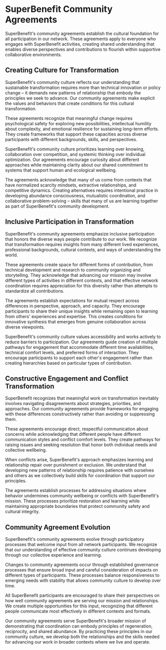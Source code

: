 # SuperBenefit Community Agreements

SuperBenefit's community agreements establish the cultural foundation for all participation in our network. These agreements apply to everyone who engages with SuperBenefit activities, creating shared understanding that enables diverse perspectives and contributions to flourish within supportive collaborative environments.

## Creating Culture for Transformation

SuperBenefit's community culture reflects our understanding that sustainable transformation requires more than technical innovation or policy change – it demands new patterns of relationship that embody the principles we seek to advance. Our community agreements make explicit the values and behaviors that create conditions for this cultural transformation.

These agreements recognize that meaningful change requires psychological safety for exploring new possibilities, intellectual humility about complexity, and emotional resilience for sustaining long-term efforts. They create frameworks that support these capacities across diverse participants with different backgrounds, skills, and perspectives.

SuperBenefit's community culture prioritizes learning over knowing, collaboration over competition, and systemic thinking over individual optimization. Our agreements encourage curiosity about different approaches while maintaining clarity about our shared commitment to systems that support human and ecological wellbeing.

The agreements acknowledge that many of us come from contexts that have normalized scarcity mindsets, extractive relationships, and competitive dynamics. Creating alternatives requires intentional practice in developing abundance consciousness, mutualistic coordination, and collaborative problem-solving – skills that many of us are learning together as part of SuperBenefit's community development.

## Inclusive Participation in Transformation

SuperBenefit's community agreements emphasize inclusive participation that honors the diverse ways people contribute to our work. We recognize that transformation requires insights from many different lived experiences, professional backgrounds, cultural contexts, and ways of understanding the world.

These agreements create space for different forms of contribution, from technical development and research to community organizing and storytelling. They acknowledge that advancing our mission may involve different types of activities in different contexts, and that effective network coordination requires appreciation for this diversity rather than attempts to standardize all contributions.

The agreements establish expectations for mutual respect across differences in perspective, approach, and capacity. They encourage participants to share their unique insights while remaining open to learning from others' experiences and expertise. This creates conditions for innovative synthesis that emerges from genuine collaboration across diverse viewpoints.

SuperBenefit's community culture values accessibility and works actively to reduce barriers to participation. Our agreements guide creation of multiple pathways for engagement that accommodate different time availabilities, technical comfort levels, and preferred forms of interaction. They encourage participants to support each other's engagement rather than creating hierarchies based on particular types of contribution.

## Constructive Engagement and Conflict Transformation

SuperBenefit recognizes that meaningful work on transformation inevitably involves navigating disagreements about strategies, priorities, and approaches. Our community agreements provide frameworks for engaging with these differences constructively rather than avoiding or suppressing them.

These agreements encourage direct, respectful communication about concerns while acknowledging that different people have different communication styles and conflict comfort levels. They create pathways for raising issues and seeking resolution that honor both individual needs and collective wellbeing.

When conflicts arise, SuperBenefit's approach emphasizes learning and relationship repair over punishment or exclusion. We understand that developing new patterns of relationship requires patience with ourselves and others as we collectively build skills for coordination that support our principles.

The agreements establish processes for addressing situations where behavior undermines community wellbeing or conflicts with SuperBenefit's mission. These processes prioritize restoration and learning while maintaining appropriate boundaries that protect community safety and cultural integrity.

## Community Agreement Evolution

SuperBenefit's community agreements evolve through participatory processes that welcome input from all network participants. We recognize that our understanding of effective community culture continues developing through our collective experience and learning.

Changes to community agreements occur through established governance processes that ensure broad input and careful consideration of impacts on different types of participants. These processes balance responsiveness to emerging needs with stability that allows community culture to develop over time.

All SuperBenefit participants are encouraged to share their perspectives on how well community agreements are serving our mission and relationships. We create multiple opportunities for this input, recognizing that different people communicate most effectively in different contexts and formats.

Our community agreements serve SuperBenefit's broader mission of demonstrating that coordination can embody principles of regeneration, reciprocity, and shared abundance. By practicing these principles in our community culture, we develop both the relationships and the skills needed for advancing our work in broader contexts where we live and operate.
